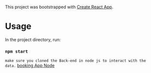 This project was bootstrapped with [Create React App](https://github.com/facebook/create-react-app).

# Usage

In the project directory, run:

### `npm start`

`make sure you cloned the Back-end in node js to interact with the data.` [booking App Node](https://github.com/thienJs/booking-app-node)
